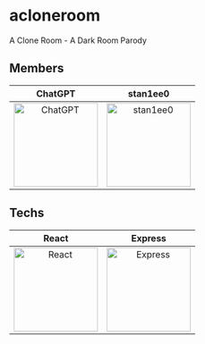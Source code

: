 # acloneroom
A Clone Room - A Dark Room Parody

## Members
| ChatGPT | stan1ee0 |
| :-: | :-: |
| <img src="https://upload.wikimedia.org/wikipedia/commons/0/04/ChatGPT_logo.svg" alt="ChatGPT" height="150" width="150"> | <img src="https://avatars.githubusercontent.com/u/124579215?v=4"  alt="stan1ee0" width="150" height="150"> |

## Techs
| React | Express |
| :-: | :-: |
| <img src="https://upload.wikimedia.org/wikipedia/commons/a/a7/React-icon.svg" alt="React" height="150" width="150"> | <img src="https://upload.wikimedia.org/wikipedia/commons/6/64/Expressjs.png"  alt="Express" width="150" height="150"> |
